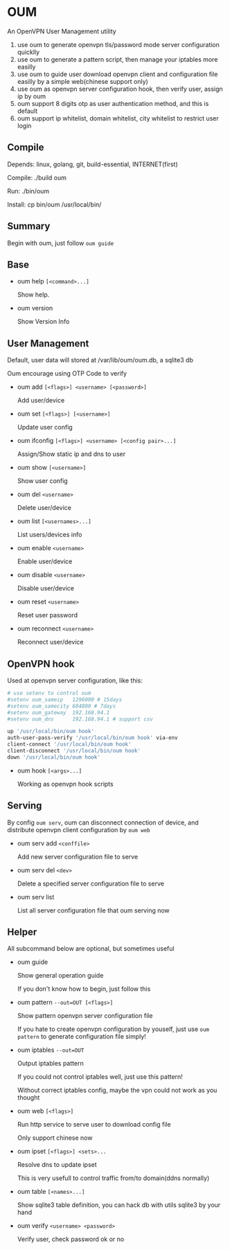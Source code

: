 # OUM

An OpenVPN User Management utility

1. use oum to generate openvpn tls/password mode server configuration quicklly
1. use oum to generate a pattern script, then manage your iptables more easilly
1. use oum to guide user download openvpn client and configuration file easilly by a simple web(chinese support only)
1. use oum as openvpn server configuration hook, then verify user, assign ip by oum
1. oum support 8 digits otp as user authentication method, and this is default
1. oum support ip whitelist, domain whitelist, city whitelist to restrict user login

## Compile

Depends: linux, golang, git, build-essential, INTERNET(first)

Compile: ./build oum

Run: ./bin/oum

Install: cp bin/oum /usr/local/bin/

## Summary

Begin with oum, just follow `oum guide`

## Base

* oum help `[<command>...]`

    Show help.

* oum version

    Show Version Info

## User Management

Default, user data will stored at /var/lib/oum/oum.db, a sqlite3 db

Oum encourage using OTP Code to verify

* oum add `[<flags>] <username> [<password>]`

    Add user/device

* oum set `[<flags>] [<username>]`

    Update user config

* oum ifconfig `[<flags>] <username> [<config pair>...]`

    Assign/Show static ip and dns to user

* oum show `[<username>]`

    Show user config

* oum del `<username>`

    Delete user/device

* oum list `[<usernames>...]`

    List users/devices info

* oum enable `<username>`

    Enable user/device

* oum disable  `<username>`

    Disable user/device

* oum reset `<username>`

    Reset user password

* oum reconnect `<username>`

    Reconnect user/device

## OpenVPN hook

Used at openvpn server configuration, like this:

```bash
# use setenv to control oum
#setenv oum_sameip   1296000 # 15days
#setenv oum_samecity 604800 # 7days
#setenv oum_gateway  192.168.94.1
#setenv oum_dns      192.168.94.1 # support csv

up '/usr/local/bin/oum hook'
auth-user-pass-verify '/usr/local/bin/oum hook' via-env
client-connect '/usr/local/bin/oum hook'
client-disconnect '/usr/local/bin/oum hook'
down '/usr/local/bin/oum hook'
```

* oum hook `[<args>...]`

    Working as openvpn hook scripts

## Serving

By config `oum serv`, oum can disconnect connection of device, and distribute openvpn client configuration by `oum web`

* oum serv add `<conffile>`

    Add new server configuration file to serve

* oum serv del `<dev>`

    Delete a specified server configuration file to serve

* oum serv list

    List all server configuration file that oum serving now

## Helper

All subcommand below are optional, but sometimes useful

* oum guide

    Show general operation guide

    If you don't know how to begin, just follow this

* oum pattern `--out=OUT [<flags>]`

    Show pattern openvpn server configuration file

    If you hate to create openvpn configuration by youself, just use `oum pattern` to generate configuration file simply!

* oum iptables `--out=OUT`

    Output iptables pattern

    If you could not control iptables well, just use this pattern!

    Without correct iptables config, maybe the vpn could not work as you thought

* oum web `[<flags>]`

    Run http service to serve user to download config file

    Only support chinese now

* oum ipset `[<flags>] <sets>...`

    Resolve dns to update ipset

    This is very usefull to control traffic from/to domain(ddns normally)

* oum table `[<names>...]`

    Show sqlite3 table definition, you can hack db with utils sqlite3 by your hand

* oum verify `<username> <password>`

    Verify user, check password ok or no
